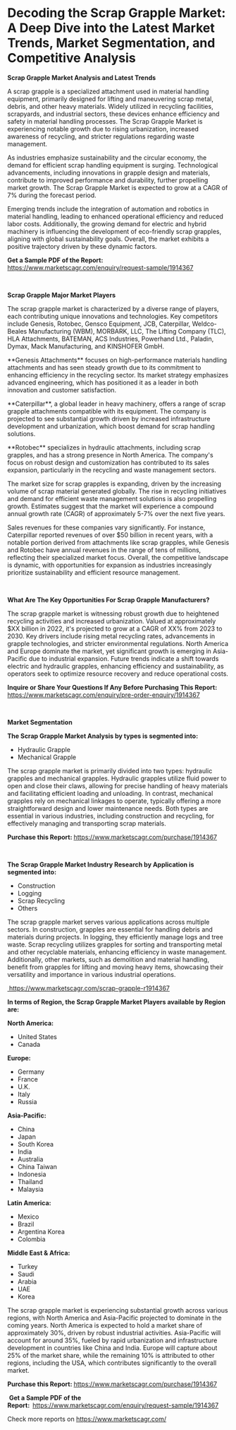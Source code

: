 <p><h1>Decoding the Scrap Grapple Market: A Deep Dive into the Latest Market Trends, Market Segmentation, and Competitive Analysis</h1></p><p><strong>Scrap Grapple Market Analysis and Latest Trends</strong></p>
<p><p>A scrap grapple is a specialized attachment used in material handling equipment, primarily designed for lifting and maneuvering scrap metal, debris, and other heavy materials. Widely utilized in recycling facilities, scrapyards, and industrial sectors, these devices enhance efficiency and safety in material handling processes. The Scrap Grapple Market is experiencing notable growth due to rising urbanization, increased awareness of recycling, and stricter regulations regarding waste management.</p><p>As industries emphasize sustainability and the circular economy, the demand for efficient scrap handling equipment is surging. Technological advancements, including innovations in grapple design and materials, contribute to improved performance and durability, further propelling market growth. The Scrap Grapple Market is expected to grow at a CAGR of 7% during the forecast period. </p><p>Emerging trends include the integration of automation and robotics in material handling, leading to enhanced operational efficiency and reduced labor costs. Additionally, the growing demand for electric and hybrid machinery is influencing the development of eco-friendly scrap grapples, aligning with global sustainability goals. Overall, the market exhibits a positive trajectory driven by these dynamic factors.</p></p>
<p><strong>Get a Sample PDF of the Report:&nbsp;</strong> <a href="https://www.marketscagr.com/enquiry/request-sample/1914367?utm_campaign=2487&utm_medium=2&utm_source=Github&utm_content=ia&utm_term=20022025&utm_id=scrap-grapple">https://www.marketscagr.com/enquiry/request-sample/1914367</a></p>
<p>&nbsp;</p>
<p><strong>Scrap Grapple Major Market Players</strong></p>
<p><p>The scrap grapple market is characterized by a diverse range of players, each contributing unique innovations and technologies. Key competitors include Genesis, Rotobec, Gensco Equipment, JCB, Caterpillar, Weldco-Beales Manufacturing (WBM), MORBARK, LLC, The Lifting Company (TLC), HLA Attachments, BATEMAN, ACS Industries, Powerhand Ltd., Paladin, Dymax, Mack Manufacturing, and KINSHOFER GmbH.</p><p>**Genesis Attachments** focuses on high-performance materials handling attachments and has seen steady growth due to its commitment to enhancing efficiency in the recycling sector. Its market strategy emphasizes advanced engineering, which has positioned it as a leader in both innovation and customer satisfaction.</p><p>**Caterpillar**, a global leader in heavy machinery, offers a range of scrap grapple attachments compatible with its equipment. The company is projected to see substantial growth driven by increased infrastructure development and urbanization, which boost demand for scrap handling solutions.</p><p>**Rotobec** specializes in hydraulic attachments, including scrap grapples, and has a strong presence in North America. The company's focus on robust design and customization has contributed to its sales expansion, particularly in the recycling and waste management sectors.</p><p>The market size for scrap grapples is expanding, driven by the increasing volume of scrap material generated globally. The rise in recycling initiatives and demand for efficient waste management solutions is also propelling growth. Estimates suggest that the market will experience a compound annual growth rate (CAGR) of approximately 5-7% over the next five years.</p><p>Sales revenues for these companies vary significantly. For instance, Caterpillar reported revenues of over $50 billion in recent years, with a notable portion derived from attachments like scrap grapples, while Genesis and Rotobec have annual revenues in the range of tens of millions, reflecting their specialized market focus. Overall, the competitive landscape is dynamic, with opportunities for expansion as industries increasingly prioritize sustainability and efficient resource management.</p></p>
<p>&nbsp;</p>
<p><strong>What Are The Key Opportunities For Scrap Grapple Manufacturers?</strong></p>
<p><p>The scrap grapple market is witnessing robust growth due to heightened recycling activities and increased urbanization. Valued at approximately $XX billion in 2022, it's projected to grow at a CAGR of XX% from 2023 to 2030. Key drivers include rising metal recycling rates, advancements in grapple technologies, and stricter environmental regulations. North America and Europe dominate the market, yet significant growth is emerging in Asia-Pacific due to industrial expansion. Future trends indicate a shift towards electric and hydraulic grapples, enhancing efficiency and sustainability, as operators seek to optimize resource recovery and reduce operational costs.</p></p>
<p><strong>Inquire or Share Your Questions If Any Before Purchasing This Report:</strong> <a href="https://www.marketscagr.com/enquiry/pre-order-enquiry/1914367?utm_campaign=2487&utm_medium=2&utm_source=Github&utm_content=ia&utm_term=20022025&utm_id=scrap-grapple">https://www.marketscagr.com/enquiry/pre-order-enquiry/1914367</a></p>
<p>&nbsp;</p>
<p><strong>Market Segmentation</strong></p>
<p><strong>The Scrap Grapple Market Analysis by types is segmented into:</strong></p>
<p><ul><li>Hydraulic Grapple</li><li>Mechanical Grapple</li></ul></p>
<p><p>The scrap grapple market is primarily divided into two types: hydraulic grapples and mechanical grapples. Hydraulic grapples utilize fluid power to open and close their claws, allowing for precise handling of heavy materials and facilitating efficient loading and unloading. In contrast, mechanical grapples rely on mechanical linkages to operate, typically offering a more straightforward design and lower maintenance needs. Both types are essential in various industries, including construction and recycling, for effectively managing and transporting scrap materials.</p></p>
<p><strong>Purchase this Report:&nbsp;</strong><a href="https://www.marketscagr.com/purchase/1914367?utm_campaign=2487&utm_medium=2&utm_source=Github&utm_content=ia&utm_term=20022025&utm_id=scrap-grapple">https://www.marketscagr.com/purchase/1914367</a></p>
<p>&nbsp;</p>
<p><strong>The Scrap Grapple Market Industry Research by Application is segmented into:</strong></p>
<p><ul><li>Construction</li><li>Logging</li><li>Scrap Recycling</li><li>Others</li></ul></p>
<p><p>The scrap grapple market serves various applications across multiple sectors. In construction, grapples are essential for handling debris and materials during projects. In logging, they efficiently manage logs and tree waste. Scrap recycling utilizes grapples for sorting and transporting metal and other recyclable materials, enhancing efficiency in waste management. Additionally, other markets, such as demolition and material handling, benefit from grapples for lifting and moving heavy items, showcasing their versatility and importance in various industrial operations.</p></p>
<p><a href="https://www.marketscagr.com/scrap-grapple-r1914367?utm_campaign=2487&utm_medium=2&utm_source=Github&utm_content=ia&utm_term=20022025&utm_id=scrap-grapple">&nbsp;https://www.marketscagr.com/scrap-grapple-r1914367</a></p>
<p><strong>In terms of Region, the Scrap Grapple Market Players available by Region are:</strong></p>
<p>
    <p> <strong> North America: </strong>
        <ul>
            <li>United States</li>
            <li>Canada</li>
        </ul>
        </p> 
    <p> <strong> Europe: </strong>
        <ul>
            <li>Germany</li>
            <li>France</li>
            <li>U.K.</li>
            <li>Italy</li>
            <li>Russia</li>
        </ul>
        </p> 
    <p> <strong> Asia-Pacific: </strong>
        <ul>
            <li>China</li>
            <li>Japan</li>
            <li>South Korea</li>
            <li>India</li>
            <li>Australia</li>
            <li>China Taiwan</li>
            <li>Indonesia</li>
            <li>Thailand</li>
            <li>Malaysia</li>
        </ul>
        </p> 
    <p> <strong> Latin America: </strong>
        <ul>
            <li>Mexico</li>
            <li>Brazil</li>
            <li>Argentina Korea</li>
            <li>Colombia</li>
        </ul>
        </p> 
    <p> <strong> Middle East & Africa: </strong>
        <ul>
            <li>Turkey</li>
            <li>Saudi</li>
            <li>Arabia</li>
            <li>UAE</li>
            <li>Korea</li>
        </ul>
    </p>
    </p>
<p><p>The scrap grapple market is experiencing substantial growth across various regions, with North America and Asia-Pacific projected to dominate in the coming years. North America is expected to hold a market share of approximately 30%, driven by robust industrial activities. Asia-Pacific will account for around 35%, fueled by rapid urbanization and infrastructure development in countries like China and India. Europe will capture about 25% of the market share, while the remaining 10% is attributed to other regions, including the USA, which contributes significantly to the overall market.</p></p>
<p><strong>Purchase this Report: </strong><a href="https://www.marketscagr.com/purchase/1914367?utm_campaign=2487&utm_medium=2&utm_source=Github&utm_content=ia&utm_term=20022025&utm_id=scrap-grapple">https://www.marketscagr.com/purchase/1914367</a></p>
<p>&nbsp;<strong>Get a Sample PDF of the Report:&nbsp;&nbsp;</strong><a href="https://www.marketscagr.com/enquiry/request-sample/1914367?utm_campaign=2487&utm_medium=2&utm_source=Github&utm_content=ia&utm_term=20022025&utm_id=scrap-grapple">https://www.marketscagr.com/enquiry/request-sample/1914367</a></p>
<p><strong></strong></p>
<p>Check more reports on <a href="https://www.marketscagr.com/?utm_campaign=2487&utm_medium=2&utm_source=Github&utm_content=ia&utm_term=20022025&utm_id=scrap-grapple">https://www.marketscagr.com/</a></p>